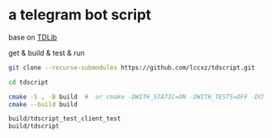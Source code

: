 # a telegram bot script

base on [TDLib](https://github.com/tdlib/td)

get & build & test & run
```bash
git clone --recurse-submodules https://github.com/lccxz/tdscript.git

cd tdscript

cmake -S . -B build  #  or cmake -DWITH_STATIC=ON -DWITH_TESTS=OFF -DCMAKE_BUILD_TYPE=Release -S . -B build
cmake --build build

build/tdscript_test_client_test
build/tdscript
```
